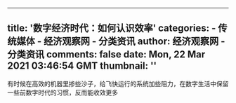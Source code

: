 
---
title: '数字经济时代：如何认识效率'
categories: 
    - 传统媒体
    - 经济观察网 - 分类资讯
author: 经济观察网 - 分类资讯
comments: false
date: Mon, 22 Mar 2021 03:46:54 GMT
thumbnail: ''
---

<div>   
有时候在高效的机器里掺些沙子，给飞快运行的系统加些阻力，在数字生活中保留一些前数字时代的习惯，反而能收效更多  
</div>
            